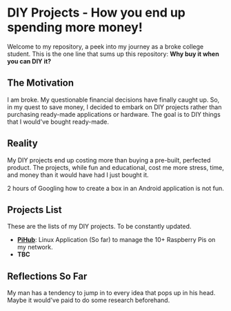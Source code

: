 # DIY Projects - How you end up spending more money!

Welcome to my repository, a peek into my journey as a broke college student. This is the one line that sums up this repository: **Why buy it when you can DIY it?** 

## The Motivation
I am broke. My questionable financial decisions have finally caught up. So, in my quest to save money, I decided to embark on DIY projects rather than purchasing ready-made applications or hardware. The goal is to DIY things that I would've bought ready-made.

## Reality 
My DIY projects end up costing more than buying a pre-built, perfected product. The projects, while fun and educational, cost me more stress, time, and money than it would have had I just bought it.

2 hours of Googling how to create a box in an Android application is not fun.

## Projects List 
These are the lists of my DIY projects. To be constantly updated.

- **[PiHub](#https://github.com/dajeprk/piHub/tree/main)**: Linux Application (So far) to manage the 10+ Raspberry Pis on my network.
- **TBC**

## Reflections So Far
My man has a tendency to jump in to every idea that pops up in his head. Maybe it would've paid to do some research beforehand.
